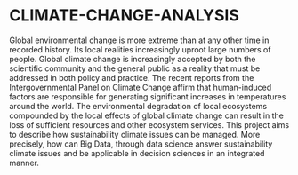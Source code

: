 # CLIMATE-CHANGE-ANALYSIS
Global environmental change is more extreme than at any other time in recorded history. Its local realities increasingly uproot large numbers of people. Global climate change is increasingly accepted by both the scientific community and the general public as a reality that must be addressed in both policy and practice. The recent reports from the Intergovernmental Panel on Climate Change affirm that human-induced factors are responsible for generating significant increases in temperatures around the world. The environmental degradation of local ecosystems compounded by the local effects of global climate change can result in the loss of sufficient resources and other ecosystem services. This project aims to describe how sustainability climate issues can be managed. More precisely, how can Big Data, through data science answer sustainability climate issues and be applicable in decision sciences in an integrated manner.
